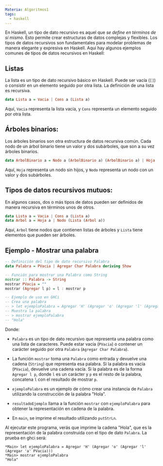 ```yaml
---
Materia: Algoritmos1
tags:
  - haskell
---
```

En Haskell, un tipo de dato recursivo es aquel que *se define en términos de sí mismo*. Esto permite crear estructuras de datos complejas y flexibles. Los tipos de datos recursivos son fundamentales para modelar problemas de manera elegante y expresiva en Haskell. Aquí hay algunos ejemplos comunes de tipos de datos recursivos en Haskell:
## Listas
La lista es un tipo de dato recursivo básico en Haskell. Puede ser vacía (`[]`) o consistir en un elemento seguido por otra lista. La definición de una lista es recursiva.
```haskell
data Lista a = Vacia | Cons a (Lista a)
```
Aquí, `Vacia` representa la lista vacía, y `Cons` representa un elemento seguido por otra lista.
## Árboles binarios:
Los árboles binarios son otra estructura de datos recursiva común. Cada nodo de un árbol binario tiene un valor y dos subárboles, que son a su vez árboles binarios.
```haskell
data ArbolBinario a = Nodo a (ArbolBinario a) (ArbolBinario a) | Hoja
```
Aquí, `Hoja` representa un nodo sin hijos, y `Nodo` representa un nodo con un valor y dos subárboles.

## Tipos de datos recursivos mutuos:
En algunos casos, dos o más tipos de datos pueden ser definidos de manera recursiva en términos unos de otros.
```haskell
data Lista a = Vacia | Cons a (Lista a)
data Arbol a = Hoja a | Nodo (Lista (Arbol a))
```
Aquí, `Arbol` tiene nodos que contienen listas de árboles y `Lista` tiene elementos que pueden ser árboles.
## Ejemplo - Mostrar una palabra
```haskell
-- Definición del tipo de dato recursivo Palabra
data Palabra = PVacia | Agregar Char Palabra deriving Show

-- Función para mostrar una Palabra como String
mostrar :: Palabra -> String
mostrar PVacia = ""
mostrar (Agregar l p) = l : mostrar p

-- Ejemplo de uso en GHCi
-- Crea una palabra
-- > let ejemploPalabra = Agregar 'H' (Agregar 'o' (Agregar 'l' (Agregar 'a' PVacia)))
-- Muestra la palabra
-- > mostrar ejemploPalabra
-- "Hola"
```
Donde:
- `Palabra` es un tipo de dato recursivo que representa una palabra como una lista de caracteres. Puede estar vacía (`PVacia`) o contener un carácter seguido por otra `Palabra` (`Agregar Char Palabra`).
    
- La función `mostrar` toma una `Palabra` como entrada y devuelve una cadena (`String`) que representa esa palabra. Si la palabra es vacía (`PVacia`), devuelve una cadena vacía. Si la palabra es de la forma `Agregar l p`, donde `l` es un carácter y `p` es el resto de la palabra, concatena `l` con el resultado de mostrar `p`.
    
- `ejemploPalabra` es un ejemplo de cómo crear una instancia de `Palabra` utilizando la construcción de la palabra "Hola".
    
- `resultadoEjemplo` llama a la función `mostrar` con `ejemploPalabra` para obtener la representación en cadena de la palabra.
    
- En `main`, se imprime el resultado utilizando `putStrLn`.
    

Al ejecutar este programa, verás que imprime la cadena "Hola", que es la representación de la palabra construida con el tipo de dato `Palabra`.
La prueba en ghci será:
```ghci
*Main> let ejemploPalabra = Agregar 'H' (Agregar 'o' (Agregar 'l' (Agregar 'a' PVacia)))
*Main> mostrar ejemploPalabra
"Hola"
```